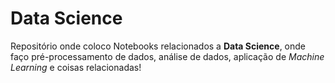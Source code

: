 # Data Science

Repositório onde coloco Notebooks relacionados a **Data Science**, onde faço pré-processamento de dados, análise de dados, aplicação de *Machine Learning* e coisas relacionadas!

